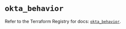 # `okta_behavior`

Refer to the Terraform Registry for docs: [`okta_behavior`](https://registry.terraform.io/providers/okta/okta/4.18.0/docs/resources/behavior).
